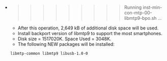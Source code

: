 * >>>>>>>>> Running inst-min-con-mtp-00-libmtp9-bpo.sh ...
  * After this operation, 2,649 kB of additional disk space will be used.
  * Install backport version of libmtp9 to support the most smartphones.
  * Disk size = 1517020K. Space Used = 3048K.
  * The following NEW packages will be installed:
  ```bash
  libmtp-common libmtp9 libusb-1.0-0
  ```
